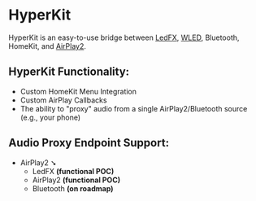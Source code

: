 # HyperKit
HyperKit is an easy-to-use bridge between [LedFX](https://github.com/LedFX/), [WLED](https://github.com/Aircoookie/WLED), Bluetooth, HomeKit, and [AirPlay2](https://www.apple.com/ca/airplay/).

## HyperKit Functionality:
- Custom HomeKit Menu Integration
- Custom AirPlay Callbacks
- The ability to "proxy" audio from a single AirPlay2/Bluetooth source (e.g., your phone)

## Audio Proxy Endpoint Support:
- AirPlay2 ➘ 
   - LedFX **(functional POC)**
   - AirPlay2 **(functional POC)**
   - Bluetooth **(on roadmap)**


